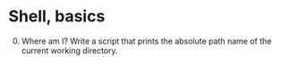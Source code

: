 Shell, basics
=============
0. Where am I?
Write a script that prints the absolute path name of the current working directory.


